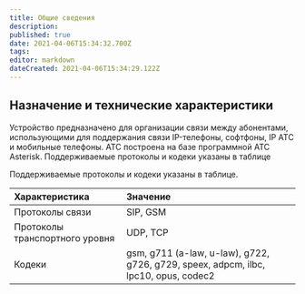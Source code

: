 ```yaml
---
title: Общие сведения
description: 
published: true
date: 2021-04-06T15:34:32.700Z
tags: 
editor: markdown
dateCreated: 2021-04-06T15:34:29.122Z
---
```


## Назначение и технические характеристики
Устройство предназначено для организации связи между абонентами, использующими для поддержания связи IP-телефоны, софтфоны, IP АТС и мобильные телефоны. АТС построена на базе программной АТС Asterisk. Поддерживаемые протоколы и кодеки указаны в таблице

Поддерживаемые протоколы и кодеки указаны в таблице.

Характеристика | Значение
:--- | :--- 
Протоколы связи | SIP, GSM
Протоколы транспортного уровня | UDP, TCP
Кодеки | gsm, g711 (a-law, u-law), g722, g726, g729, speex, adpcm, ilbc, lpc10, opus, codec2
